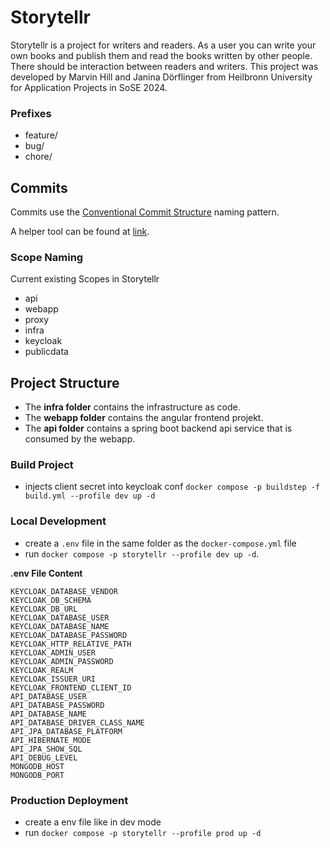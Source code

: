 # Storytellr
Storytellr is a project for writers and readers. As a user you can write your own books and publish them and read the books written by other people. There should be interaction between readers and writers.
This project was developed by Marvin Hill and Janina Dörflinger from Heilbronn University for Application Projects in SoSE 2024.

### Prefixes

- feature/
- bug/
- chore/

## Commits

Commits use the [Conventional Commit Structure](https://www.conventionalcommits.org/en/v1.0.0/) naming pattern.

A helper tool can be found at [link](https://commit-creator.netlify.app/).

### Scope Naming

Current existing Scopes in Storytellr

- api
- webapp
- proxy
- infra
- keycloak
- publicdata

## Project Structure

- The **infra folder** contains the infrastructure as code.
- The **webapp folder** contains the angular frontend projekt.
- The **api folder** contains a spring boot backend api service that is consumed by the webapp.

### Build Project
- injects client secret into keycloak conf
`docker compose -p buildstep -f build.yml --profile dev up -d `

### Local Development

- create a `.env` file in the same folder as the `docker-compose.yml` file
- run `docker compose -p storytellr --profile dev up -d`.

**.env File Content**

```
KEYCLOAK_DATABASE_VENDOR
KEYCLOAK_DB_SCHEMA
KEYCLOAK_DB_URL
KEYCLOAK_DATABASE_USER
KEYCLOAK_DATABASE_NAME
KEYCLOAK_DATABASE_PASSWORD
KEYCLOAK_HTTP_RELATIVE_PATH
KEYCLOAK_ADMIN_USER
KEYCLOAK_ADMIN_PASSWORD
KEYCLOAK_REALM
KEYCLOAK_ISSUER_URI
KEYCLOAK_FRONTEND_CLIENT_ID
API_DATABASE_USER
API_DATABASE_PASSWORD
API_DATABASE_NAME
API_DATABASE_DRIVER_CLASS_NAME
API_JPA_DATABASE_PLATFORM
API_HIBERNATE_MODE
API_JPA_SHOW_SQL
API_DEBUG_LEVEL
MONGODB_HOST
MONGODB_PORT

```

### Production Deployment

- create a env file like in dev mode
- run `docker compose -p storytellr --profile prod up -d`
